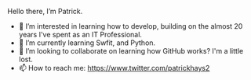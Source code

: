 Hello there, I’m Patrick.
- 👀 I’m interested in learning how to develop, building on the almost 20 years I've spent as an IT Professional.
- 🌱 I’m currently learning Swfit, and Python.
- 💞️ I’m looking to collaborate on learning how GitHub works? I'm a little lost.
- 📫 How to reach me: https://www.twitter.com/patrickhays2

<!---
patrickhays2/patrickhays2 is a ✨ special ✨ repository because its `README.md` (this file) appears on your GitHub profile.
You can click the Preview link to take a look at your changes.
--->
